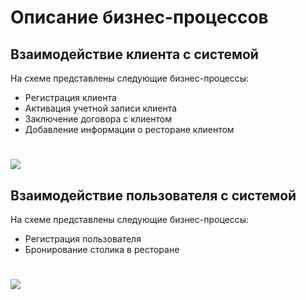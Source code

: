 # Описание бизнес-процессов

## Взаимодействие клиента с системой

На схеме представлены следующие бизнес-процессы:

- Регистрация клиента
- Активация учетной записи клиента
- Заключение договора с клиентом
- Добавление информации о ресторане клиентом

# ![](diagrams/include/client.svg)

## Взаимодействие пользователя с системой

На схеме представлены следующие бизнес-процессы:

- Регистрация пользователя
- Бронирование столика в ресторане

# ![](diagrams/include/user.svg)
